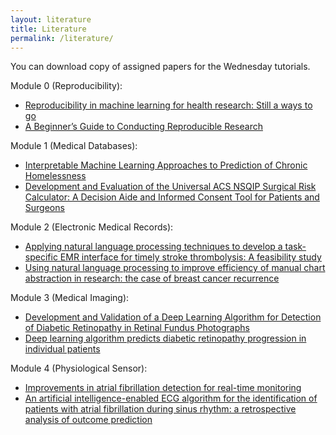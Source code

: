 ```yaml
---
layout: literature
title: Literature
permalink: /literature/
---
```

You can download copy of assigned papers for the Wednesday tutorials.

Module 0 (Reproducibility): 

- [Reproducibility in machine learning for health research: Still a ways to go](/static_files/literature/scitranslmed.abb1655.pdf)
- [A Beginner’s Guide to Conducting Reproducible Research](/static_files/literature/alston.pdf)

Module 1 (Medical Databases):

- [Interpretable Machine Learning Approaches to Prediction of Chronic Homelessness](/static_files/literature/2009.09072.pdf)
- [Development and Evaluation of the Universal ACS NSQIP Surgical Risk Calculator: A Decision Aide and Informed Consent Tool for Patients and Surgeons](/static_files/literature/nihms-506521.pdf)

Module 2 (Electronic Medical Records):

- [Applying natural language processing techniques to develop a task-specific EMR interface for timely stroke thrombolysis: A feasibility study](/static_files/literature/stroke_nlp.pdf)
- [Using natural language processing to improve efficiency of manual chart abstraction in research: the case of breast cancer recurrence](/static_files/literature/cancer_nlp.pdf)

Module 3 (Medical Imaging):

- [Development and Validation of a Deep Learning Algorithm for Detection of Diabetic Retinopathy in Retinal Fundus Photographs](/static_files/literature/retinopathy_cnn.pdf)
- [Deep learning algorithm predicts diabetic retinopathy progression in individual patients](/static_files/literature/retinopathy_progression.pdf)

Module 4 (Physiological Sensor):

- [Improvements in atrial fibrillation detection for real-time monitoring](/static_files/literature/afib_markov.pdf)
- [An artificial intelligence-enabled ECG algorithm for the identification of patients with atrial fibrillation during sinus rhythm: a retrospective analysis of outcome prediction](/static_files/literature/afib_ml.pdf)
